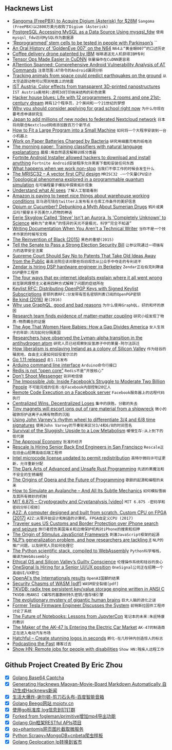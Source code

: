 ## Hacknews List


- [Sangoma (FreePBX) to Acquire Digium (Asterisk) for $28M](https://www.sangoma.com/press-releases/sangoma-announces-definitive-agreement-to-acquire-digium-inc/)  `Sangoma (FreePBX)以2800万美元收购了Digium (Asterisk)`
- [PostgreSQL Accessing MySQL as a Data Source Using mysqsl_fdw](https://www.percona.com/blog/2018/08/24/postgresql-accessing-mysql-as-a-data-source-using-mysqsl_fdw/)  `使用mysqsl_fdw访问MySQL作为数据源`
- [‘﻿Reprogrammed’ stem cells to be tested in people with Parkinson’s](https://www.nature.com/articles/d41586-018-05856-w)  ``
- [An Oral History of ‘GoldenEye 007’ on the N64](https://melmagazine.com/an-oral-history-of-goldeneye-007-on-the-n64-129844f1c5ab)  `N64上“黄金眼007”的口述历史`
- [Coffee delivery drone patented by IBM](https://www.bbc.co.uk/news/technology-45289281)  `咖啡递送无人机获得IBM专利`
- [Tensor Ops Made Easier in CuDNN](https://devblogs.nvidia.com/tensor-ops-made-easier-in-cudnn/)  `张量操作在CuDNN更容易`
- [ATtention Spanned: Comprehensive Android Vulnerability Analysis of AT Commands](https://atcommands.org/)  `注意范围:AT命令的Android漏洞分析`
- [Tracking animals from space could predict earthquakes on the ground](https://www.nbcnews.com/mach/science/wild-tracking-animals-space-could-predict-earthquakes-ground-ncna903311)  `从太空追踪动物可以预测地面上的地震`
- [IST Austria: Color effects from transparent 3D-printed nanostructures](https://ist.ac.at/nc/news-media/news/news-detail/article/color-effects-from-transparent-3d-printed-nanostructures/6/)  `IST Austria奥地利:透明3d打印纳米结构的彩色效果`
- [Hacker house blues: Life with 12 programmers, 2 rooms and one 21st-century dream](https://www.salon.com/2016/09/17/hacker-house-blues-my-life-with-12-programmers-2-rooms-and-one-21st-century-dream/)  `拥有12个程序员，2个房间和一个21世纪的梦想`
- [Why you should consider applying for grad school right now](https://80000hours.org/2017/11/consider-applying-for-a-phd-program-now/)  `为什么你现在要考虑申请研究生`
- [Japan to add millions of new nodes to federated Nextcloud network](https://nextcloud.com/blog/japan-to-add-millions-of-new-nodes-to-federated-nextcloud-network/)  `日本将向联合Nextcloud网络添加数百万个新节点`
- [How to Fit a Large Program into a Small Machine](http://mud.co.uk/richard/htflpism.htm)  `如何将一个大程序安装到一台小机器上`
- [Work on Paper Batteries Charged by Bacteria](https://spectrum.ieee.org/energywise/energy/renewables/paper-battery-that-could-power-the-internet-of-things)  `研究用细菌充电的纸电池`
- [The morning paper: Training classifiers with natural language explanations](https://blog.acolyer.org/2018/08/24/training-classifiers-with-natural-language-explanations/)  `晨报:用自然语言解释训练分类器`
- [Fortnite Android Installer allowed hackers to download and install anything](https://www.androidcentral.com/epic-games-first-fortnite-installer-allowed-hackers-download-install-silently)  `Fortnite Android安装程序允许黑客下载和安装任何东西`
- [What happens when we work non-stop](http://www.bbc.com/capital/story/20180823-how-bad-for-you-is-working-non-stop)  `当我们不停工作的时候会发生什么`
- [The MRISC32 – A vector first CPU design](http://www.bitsnbites.eu/the-mrisc32-a-vector-first-cpu-design/)  `MRISC32 -一个矢量CPU设计`
- [Topological phenomena explored in a programmable quantum simulation](https://www.nature.com/articles/d41586-018-05979-0)  `在可编程量子模拟中探索拓扑现象`
- [Understand what AI sees](https://hackernoon.com/understanding-what-artificial-intelligence-actually-sees-7d4e5b9e648e)  `了解人工智能看到`
- [Amazon is paying to tweet nice things about warehouse working conditions](https://www.businessinsider.de/amazon-employs-people-to-tweet-positively-about-warehouse-conditions-2018-8?r=US&amp;IR=T)  `亚马逊花钱在twitter上发布有关仓库工作条件的美好信息`
- [Opium or Cucumber? Debunking a Myth About Sumerian Drugs](https://resobscura.blogspot.com/2018/08/opium-or-cucumber-debunking-myth-about.html)  `鸦片或黄瓜吗?揭穿关于苏美尔人药物的神话`
- [Eerie Skyglow Called &#39;Steve&#39; Isn&#39;t an Aurora, Is &#39;Completely Unknown&#39; to Science](https://www.livescience.com/63385-steve-not-aurora-mystery-phenomenon.html)  `被称为“史蒂夫”的怪异的天光不是极光，科学“完全不知道”`
- [Writing Documentation When You Aren&#39;t a Technical Writer](https://blog.stoplight.io/writing-documentation-when-you-arent-a-technical-writer-part-one-ef08a09870d1)  `当你不是一个技术作家的时候写文档`
- [The Reinvention of Black (2015)](http://nautil.us/issue/63/horizons/the-reinvention-of-black-rp)  `黑色的重塑(2015)`
- [Tell the Senate to Pass a Strong Election Security Bill](https://act.eff.org/action/tell-the-senate-to-pass-a-strong-election-security-bill)  `让参议院通过一项强有力的选举安全法案`
- [Supreme Court Should Say No to Patents That Take Old Ideas Away from the Public](https://www.eff.org/deeplinks/2018/08/supreme-court-should-say-no-patents-take-old-ideas-away-public)  `最高法院应该对那些将旧观念从公众手中夺走的专利说不`
- [Zendar is hiring DSP hardware engineer in Berkeley](item?id=17838058)  `Zendar正在伯克利聘请DSP硬件工程师`
- [The four ways that ex-internet idealists explain where it all went wrong](https://www.technologyreview.com/s/611805/the-four-ways-that-ex-internet-idealists-explain-where-it-all-went-wrong/)  `前互联网理想主义者用四种方式解释了问题的症结所在`
- [Keylist RFC: Distributing OpenPGP Keys with Signed Keylist Subscriptions](https://tech.firstlook.media/keylist-rfc-explainer)  `密钥列表RFC:分发带有签名密钥列表订阅的OpenPGP密钥`
- [Be kind (2016)](https://www.briangilham.com/be-kind)  `是(2016)`
- [Why use GraphQL, good and bad reasons](https://honest.engineering/posts/why-use-graphql-good-and-bad-reasons)  `为什么使用GraphQL，好的和坏的原因`
- [Research team finds evidence of matter-matter coupling](https://phys.org/news/2018-08-team-evidence-matter-matter-coupling.html)  `研究小组发现了物质-物质耦合的证据`
- [The Age That Women Have Babies: How a Gap Divides America](https://www.nytimes.com/interactive/2018/08/04/upshot/up-birth-age-gap.html)  `女人生孩子的年龄:鸿沟如何分隔美国`
- [Researchers have observed the Lyman-alpha transition in the antihydrogen atom](https://home.cern/about/updates/2018/08/alpha-experiment-takes-antimatter-new-level)  `研究人员已经观察到反氢原子中的莱曼-阿尔法跃迁`
- [How liberalism is enslaving Ireland as a colony of Silicon Valley](https://www.irishtimes.com/culture/books/how-liberalism-is-enslaving-ireland-as-a-colony-of-silicon-valley-1.3597453)  `作为硅谷的殖民地，自由主义是如何奴役爱尔兰的`
- [Go 1.11 released](https://golang.org/doc/go1.11)  `走1.11发布`
- [Arduino command line interface](https://github.com/arduino/arduino-cli)  `Arduino命令行接口`
- [Redis is not “open core”](http://antirez.com/news/121)  `Redis不是“开放核心”`
- [Don’t Shoot Messenger](https://www.eff.org/deeplinks/2018/08/dont-shoot-messenger)  `别开枪信使`
- [The Impossible Job: Inside Facebook’s Struggle to Moderate Two Billion People](https://motherboard.vice.com/amp/en_us/article/xwk9zd/how-facebook-content-moderation-works)  `不可能完成的任务:在Facebook内部控制20亿人`
- [Remote Code Execution on a Facebook server](https://blog.scrt.ch/2018/08/24/remote-code-execution-on-a-facebook-server/)  `Facebook服务器上的远程代码执行`
- [Centralized Wins. Decentralized Loses](http://highscalability.com/blog/2018/8/22/what-do-you-believe-now-that-you-didnt-five-years-ago-centra.html)  `集中的获胜。分散的失去`
- [Tiny magnets will escort ions out of rare material from a shipwreck](https://arstechnica.com/science/2018/08/how-magnetic-nanoparticles-will-help-preserve-a-500-year-old-shipwreck/)  `微小的磁铁将护送离子从稀有物质的沉船`
- [Using John Varney&#39;s rhythm wheel to differentiate 3/4 and 6/8 time signatures](https://megan-vo.github.io/basic-beats/)  `使用John Varney的节奏轮来区分3/4和6/8的时间签名`
- [Survival of the Sluggish: Upside to a Low Metabolism](https://www.npr.org/2018/08/24/641623213/survival-of-the-sluggish-scientists-find-an-upside-to-a-low-metabolism)  `缓慢生存:从上到下的低代谢`
- [The Approval Economy](https://zandercutt.com/2018/08/23/the-approval-economy/)  `批准的经济`
- [Rescale Is Hiring Senior Back End Engineers in San Francisco](https://jobs.lever.co/rescale/ba8800d3-b0bd-40b0-8a72-887e27904553?lever-origin=applied&amp;lever-source%5B%5D=Hacker%20News)  `Rescale正在旧金山招聘高级后端工程师`
- [Intel microcode license updated to permit redistribution](https://01.org/mcu-path-license-2018)  `英特尔微码许可证更新，允许重新分配`
- [The Dark Arts of Advanced and Unsafe Rust Programming](https://doc.rust-lang.org/nomicon/)  `先进的黑魔法和不安全的生锈编程`
- [The Origins of Opera and the Future of Programming](https://the-composition.com/the-origins-of-opera-and-the-future-of-programming-bcdaf8fbe960)  `歌剧的起源和编程的未来`
- [How to Simulate an Avalanche – And All Its Subtle Mechanics](https://www.techbriefs.com/component/content/article/tb/stories/blog/32798)  `如何模拟雪崩及其所有微妙的机制`
- [MIT 6.875 – Cryptography and Cryptanalysis [video]](https://www.youtube.com/playlist?list=PL6ogFv-ieghe8MOIcpD6UDtdK-UMHG8oH)  `MIT 6.875 -密码学和密码分析[视频]`
- [A2Z: A computer designed and built from scratch. Custom CPU on FPGA (2017)](https://hackaday.io/project/18206-a2z-computer)  `A2Z:从零开始设计和制造的计算机。FPGA自定义CPU (2017)`
- [Traveler sues US Customs and Border Protection over iPhone search and seizure](https://9to5mac.com/2018/08/24/iphone-seized-cbp/)  `旅行者控告美国海关和边境保护机构对iPhone的搜索和扣押`
- [The Origin of Stimulus JavaScript Framework](https://stimulusjs.org/handbook/origin)  `刺激JavaScript框架的起源`
- [NLP’s generalization problem, and how researchers are tackling it](https://thegradient.pub/frontiers-of-generalization-in-natural-language-processing/)  `NLP的推广问题，以及研究人员如何处理它`
- [The Python scientific stack, compiled to WebAssembly](https://github.com/iodide-project/pyodide)  `Python科学堆栈，编译为WebAssembly`
- [Ethical OS and Silicon Valley’s Guilty Conscience](https://librarianshipwreck.wordpress.com/2018/08/24/striving-to-minimize-technical-and-reputational-risks-ethical-os-and-silicon-valleys-guilty-conscience/)  `伦理操作系统和硅谷的良心`
- [OneSignal Is Hiring for a Senior UI/UX position](https://onesignal.com/careers#P_AAAAAADAAADPPdIgt18p_A)  `OneSignal公司正在招聘一个高级UI/UX职位`
- [OpenAI&#39;s the Internationals results](https://blog.openai.com/the-international-2018-results/)  `OpenAI国脚的结果`
- [Security Chasms of WASM [pdf]](https://i.blackhat.com/us-18/Thu-August-9/us-18-Lukasiewicz-WebAssembly-A-New-World-of-Native_Exploits-On-The-Web-wp.pdf)  `WASM安全裂缝[pdf]`
- [TKVDB: radix tree persistent key/value storage engine written in ANSI C](https://github.com/vmxdev/tkvdb)  `TKVDB:用ANSI C编写的基数树持久密钥/值存储引擎`
- [The evolutionary mystery of gigantic human brains](https://arstechnica.com/science/2018/08/the-evolutionary-mystery-of-gigantic-human-brains/)  `巨大人脑的进化之谜`
- [Former Tesla Firmware Engineer Discusses the System](https://twitter.com/atomicthumbs/status/1032939617404645376)  `前特斯拉固件工程师讨论了系统`
- [The Future of Notebooks: Lessons from JupyterCon](http://willcrichton.net/notes/lessons-from-jupytercon/)  `笔记本的未来:朱庇特康的教训`
- [The Maker of the AK-47 Is Entering the Electric Car Market](https://www.bloomberg.com/news/articles/2018-08-24/kalashnikov-takes-aim-at-electric-cars-with-retro-prototype)  `AK-47的制造商正在进入电动汽车市场`
- [Hatchful – Create stunning logos in seconds](https://hatchful.shopify.com/)  `孵化-在几秒钟内创造惊人的标志`
- [Podcasting the Past](https://www.bunkhistory.org/resources/3036)  `播客过去`
- [Show HN: Remote jobs for people with disabilities](http://www.jobenabler.org)  `Show HN:残疾人远程工作`

## Github Project Created By Eric Zhou

- [x] [Golang Base64 Captcha](https://github.com/mojocn/base64Captcha)
- [x] [Generating Hacknews Maoyan-Movie-Board Markdown Automatically 自动生成Hacknews新闻](https://github.com/dejavuzhou/md-genie)
- [x] [生活大爆炸-谢尔顿-剪刀石头布-百度智能音箱](https://github.com/mojocn/dueros-bang-game)
- [x] [Golang Beego网站 mojotv.cn](https://github.com/mojocn/www.mojotv.cn)
- [x] [使用go标准库,log信息到钉钉群](https://github.com/mojocn/dooger)
- [x] [Forked from fogleman/primitive增加mp4导出功能](https://github.com/mojocn/primitive)
- [x] [Golang Gin框架RESTful APIs项目](https://github.com/JJJJJJJerk/ezier-golang-web-api-framework)
- [x] [go+phantomjs网页图片截取微服务](https://github.com/mojocn/screen_shot)
- [x] [Python Scrapy+MongoDB+cnbeta爬虫样板](https://github.com/mojocn/scrapy_mongodb_boilerplate_cnbeta)
- [x] [Golang Geolocation Ip转换到省市](https://github.com/mojocn/ip2location)